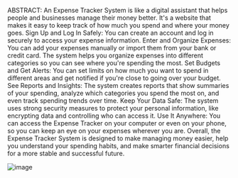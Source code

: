 ABSTRACT:
An Expense Tracker System is like a digital assistant that helps people and businesses manage their money better. It's a website that makes it easy to keep track of how much you spend and where your money goes.
Sign Up and Log In Safely: You can create an account and log in securely to access your expense information.
Enter and Organize Expenses: You can add your expenses manually or import them from your bank or credit card. The system helps you organize expenses into different categories so you can see where you're spending the most.
Set Budgets and Get Alerts: You can set limits on how much you want to spend in different areas and get notified if you're close to going over your budget.
See Reports and Insights: The system creates reports that show summaries of your spending, analyze which categories you spend the most on, and even track spending trends over time.
Keep Your Data Safe: The system uses strong security measures to protect your personal information, like encrypting data and controlling who can access it.
Use It Anywhere: You can access the Expense Tracker on your computer or even on your phone, so you can keep an eye on your expenses wherever you are. 
Overall, the Expense Tracker System is designed to make managing money easier, help you understand your spending habits, and make smarter financial decisions for a more stable and successful future.


![image](https://github.com/user-attachments/assets/a3f46b1c-682c-414c-a023-1819c6e28177)
